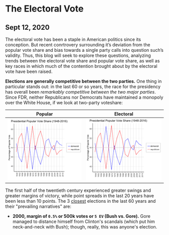 # The Electoral Vote
## Sept 12, 2020

The electoral vote has been a staple in American politics since its conception. But recent conrtrovery surrounding it’s deviation from the popular vote share and bias towards a single party calls into question such’s validity. Thus, this blog will seek to explore these questions, analyzing trends between the electoral vote share and popular vote share, as well as key races in which much of the contention brought about by the electoral vote have been raised. 

**Elections are generally competitive between the two parties.** One thing in particular stands out: in the last 60 or so years, the race for the presidency has overall been *remarkably competitive between the two major parties*. Since FDR, neither Republicans nor Democrats have maintained a monopoly over the White House, if we look at two-party voteshare:


Popular             |  Electoral
:-------------------------:|:-------------------------:
![](Test.Image.png)         |  ![](Test.Image.png)

The first half of the twentieth century experienced greater swings and greater margins of victory, while point spreads in the last 20 years have been less than 10 points. The 3 <u>closest</u> elections in the last 60 years and their "prevailing narratives" are:

* **2000, margin of `0.5%` or 500k votes or `5 EV` (Bush vs. Gore).** Gore managed to distance himself from Clinton's scandals (which put him neck-and-neck with Bush); though, really, this was anyone's election.


